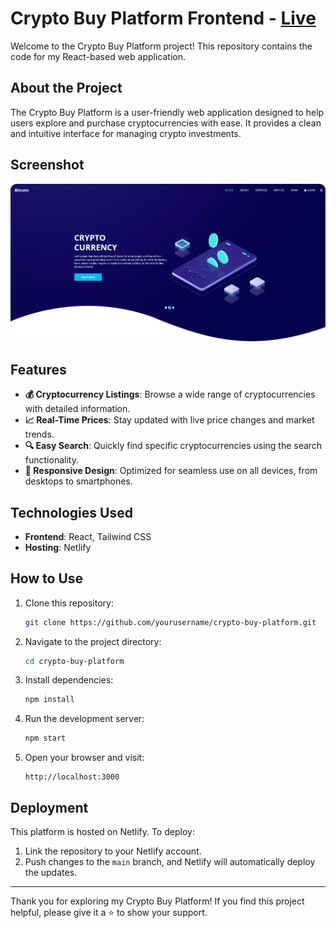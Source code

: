 # Crypto Buy Platform Frontend - [Live](https://crypto-buy.netlify.app/)

Welcome to the Crypto Buy Platform project! This repository contains the code for my React-based web application.

## About the Project

The Crypto Buy Platform is a user-friendly web application designed to help users explore and purchase cryptocurrencies with ease. It provides a clean and intuitive interface for managing crypto investments.

## Screenshot

![Crypto Buy Platform Screenshot](./images/crypto.png)

## Features

- **💰 Cryptocurrency Listings**: Browse a wide range of cryptocurrencies with detailed information.
- **📈 Real-Time Prices**: Stay updated with live price changes and market trends.
- **🔍 Easy Search**: Quickly find specific cryptocurrencies using the search functionality.
- **📱 Responsive Design**: Optimized for seamless use on all devices, from desktops to smartphones.

## Technologies Used

- **Frontend**: React, Tailwind CSS
- **Hosting**: Netlify

## How to Use

1. Clone this repository:
   ```bash
   git clone https://github.com/yourusername/crypto-buy-platform.git
   ```
2. Navigate to the project directory:
   ```bash
   cd crypto-buy-platform
   ```
3. Install dependencies:
   ```bash
   npm install
   ```
4. Run the development server:
   ```bash
   npm start
   ```
5. Open your browser and visit:
   ```
   http://localhost:3000
   ```

## Deployment

This platform is hosted on Netlify. To deploy:
1. Link the repository to your Netlify account.
2. Push changes to the `main` branch, and Netlify will automatically deploy the updates.

---

Thank you for exploring my Crypto Buy Platform! If you find this project helpful, please give it a ⭐ to show your support.

